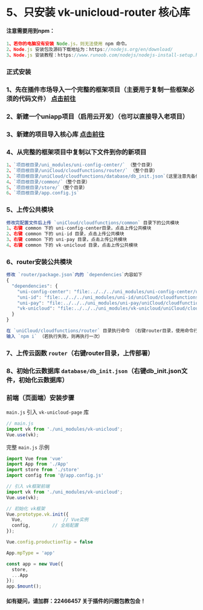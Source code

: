 # 5、只安装 vk-unicloud-router 核心库

#### 注意需要用到npm：
```js
1、若你的电脑没有安装 Node.js，则无法使用 npm 命令。
2、Node.js 安装包及源码下载地址为：https://nodejs.org/en/download/
3、Node.js 安装教程：https://www.runoob.com/nodejs/nodejs-install-setup.html
```

### 正式安装

### 1、先在插件市场导入一个完整的框架项目（主要用于复制一些框架必须的代码文件） [点击前往](https://ext.dcloud.net.cn/plugin?id=2204)

### 2、新建一个uniapp项目（启用云开发）（也可以直接导入老项目）

### 3、新建的项目导入核心库 [点击前往](https://ext.dcloud.net.cn/plugin?id=4157)

### 4、从完整的框架项目中复制以下文件到你的新项目
```js
1、`项目根目录/uni_modules/uni-config-center/` （整个目录）
2、`项目根目录/uniCloud/cloudfunctions/router/` （整个目录）
3、`项目根目录/uniCloud/cloudfunctions/database/db_init.json`(这里注意先备份下你之前的db_init.json）
4、`项目根目录/common/`（整个目录）
5、`项目根目录/store/`（整个目录）
6、`项目根目录/app.config.js`
```

### 5、上传公共模块
```js
修改完配置文件后上传 `uniCloud/cloudfunctions/common` 目录下的公共模块
1、右键 common 下的 uni-config-center目录，点击上传公共模块
2、右键 common 下的 uni-id 目录，点击上传公共模块
3、右键 common 下的 uni-pay 目录，点击上传公共模块
4、右键 common 下的 vk-unicloud 目录，点击上传公共模块
```

### 6、router安装公共模块

```js
修改 `router/package.json`内的 `dependencies`内容如下
{
  "dependencies": {
    "uni-config-center": "file:../../../uni_modules/uni-config-center/uniCloud/cloudfunctions/common/uni-config-center",
    "uni-id": "file:../../../uni_modules/uni-id/uniCloud/cloudfunctions/common/uni-id",
    "uni-pay": "file:../../../uni_modules/uni-pay/uniCloud/cloudfunctions/common/uni-pay",
    "vk-unicloud": "file:../../../uni_modules/vk-unicloud/uniCloud/cloudfunctions/common/vk-unicloud"
  }
}

```

```js
在 `uniCloud/cloudfunctions/router` 目录执行命令 （右键router目录，使用命令行窗口打开所在目录）
输入 `npm i` （若执行失败，则再执行一次）
```


### 7、上传云函数 `router`（右键router目录，上传部署）


### 8、初始化云数据库 `database/db_init.json`（右键db_init.json文件，初始化云数据库）


### 前端（页面端）安装步骤

`main.js` 引入 `vk-unicloud-page` 库

```js
// main.js
import vk from './uni_modules/vk-unicloud';
Vue.use(vk);
```

完整 `main.js` 示例

```js
import Vue from 'vue'
import App from './App'
import store from './store'
import config from '@/app.config.js'

// 引入 vk框架前端
import vk from './uni_modules/vk-unicloud';
Vue.use(vk);

// 初始化 vk框架
Vue.prototype.vk.init({
  Vue,               // Vue实例
  config,	     // 全局配置
});

Vue.config.productionTip = false

App.mpType = 'app'

const app = new Vue({
  store,
  ...App
});
app.$mount();

```

#### 如有疑问，请加群：22466457 关于插件的问题包教包会！

